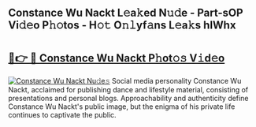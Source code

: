 ## Constance Wu Nackt L𝚎a𝚔ed N𝚞𝚍e - Part-sOP Vi𝚍𝚎o P𝚑𝚘tos - H𝚘𝚝 O𝚗𝚕yf𝚊ns L𝚎a𝚔s hIWhx

# <h2><a href="http://kf9zp4.oniu.top/?m=Constance+Wu+Nackt">🔗👉 🔴 Constance Wu Nackt P𝚑ot𝚘𝚜 V𝚒d𝚎o</a></h2>

[![Constance Wu Nackt Nu𝚍e𝚜](https://i.imgur.com/0qMVB7G.gif)](http://kf9zp4.oniu.top/?m=Constance+Wu+Nackt)
Social media personality Constance Wu Nackt, acclaimed for publishing dance and lifestyle material, consisting of presentations and personal blogs. Approachability and authenticity define Constance Wu Nackt's public image, but the enigma of his private life continues to captivate the public.  
